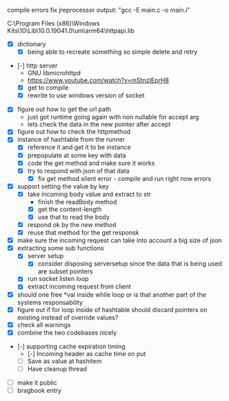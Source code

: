 compile errors fix
jreprocessor output:
  "gcc -E main.c -o main.i"


C:\Program Files (x86)\Windows Kits\10\Lib\10.0.19041.0\um\arm64\httpapi.lib

- [X] dictionary 
  - [X] being able to recreate something so simple delete and retry
- [-] http server
  -  GNU libmicrohttpd
  - https://www.youtube.com/watch?v=mStnzIEprH8
  - [X] get to compile
  - [X] rewrite to use windows version of socket 
- [X] figure out how to get the url path
  - just got runtime going again with non nullable for accept arg
  - lets check the data in the new pointer after accept 
- [X] figure out how to check the httpmethod
- [X] instance of hashtable from the runner 
  - [X] reference it and get it to be instance 
  - [X] prepopulate at some key with data
  - [X] code the get method and make sure it works
  - [X] try to respond with json of that data
    - [X] fix get method silent error - compile and run right now errors
- [X] support setting the value by key
  - [X] take incoming body value and extract to str
    - finish the readBody method
    - [X] get the content-length
    - [X] use that to read the body
  - [X] respond ok by the new method
  - [X] reuse that method for the get responsk
- [X] make sure the incoming request can take into account a big size of json
- [X] extracting some sub functions
  - [X] server setup
    - [X] consider disposing serversetup since the data that is being used are subset pointers
  - [X] run socket listen loop
  - [X] extract incoming request from client
- [X] should one free *val inside while loop or is that another part of the systems responsability
- [X] figure out if for loop inside of hashtable should discard pointers on existing instead of override values?
- [X] check all warnings
- [X] combine the two codebases nicely
- [-] supporting cache expiration timing
  - [-] Incoming header as cache time on put 
  - [ ] Save as value at hashitem
  - [ ] Have cleanup thread
- [ ] make it public
- [ ] bragbook entry